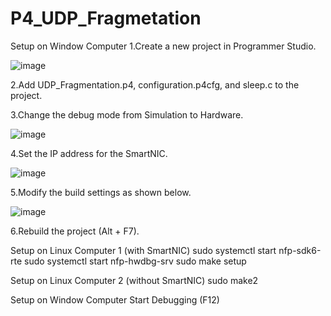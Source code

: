# P4_UDP_Fragmetation
Setup on Window Computer
1.Create a new project in Programmer Studio.  

![image](https://github.com/user-attachments/assets/96fd70ee-1a34-47af-8375-daaa845fbdf6)  

2.Add UDP_Fragmentation.p4, configuration.p4cfg, and sleep.c to the project.  

3.Change the debug mode from Simulation to Hardware.  

![image](https://github.com/user-attachments/assets/e6e4a9fa-489b-4166-bad6-a22b67af0ca6)  

4.Set the IP address for the SmartNIC.  

![image](https://github.com/user-attachments/assets/6a2af2e4-a551-43d0-9191-e6bb8fef5419)  

5.Modify the build settings as shown below.  

![image](https://github.com/user-attachments/assets/f0ac3785-f1e7-459a-a7dd-d90d4b667a1a)  

6.Rebuild the project (Alt + F7).

Setup on Linux Computer 1 (with SmartNIC)
sudo systemctl start nfp-sdk6-rte
sudo systemctl start nfp-hwdbg-srv
sudo make setup

Setup on Linux Computer 2 (without SmartNIC)
sudo make2

Setup on Window Computer
Start Debugging (F12)
